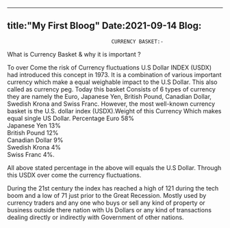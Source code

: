 ---
title:"My First Bloog"
Date:2021-09-14
Blog:
 ---

                                      CURRENCY BASKET:-
 
 What is Currency Basket & why it is important ? 
 
 To over Come the risk of Currency fluctuations U.S Dollar INDEX (USDX) had  introduced this concept in 1973.
 It is a combination of various important currency which make a equal  weighable impact to the U.S Dollar.
 This also called as currency peg.
 Today this basket Consists of 6 types of currency they are namely the Euro,  Japanese Yen, British Pound, Canadian Dollar, Swedish Krona and Swiss  Franc.
 However, the most well-known currency basket is the U.S. dollar index  (USDX).Weight of this Currency Which makes equal single US  Dollar.
                                      Percentage
Euro 58%	
Japanese Yen 13%	
British Pound 12%	
Canadian Dollar 9%	
Swedish Krona 4%	
Swiss Franc 4%.

All above stated percentage in the above will equals the U.S Dollar.
Through this USDX over come the currency fluctuations. 

During the 21st century the index has reached a high of 121 during the tech  boom and a low of 71 just prior to the Great Recession.
 Mostly used by currency traders and any one who buys or sell any kind of  property or business outside there nation with Us Dollars or any kind of  transactions dealing directly or indirectly with Government of other nations.






 